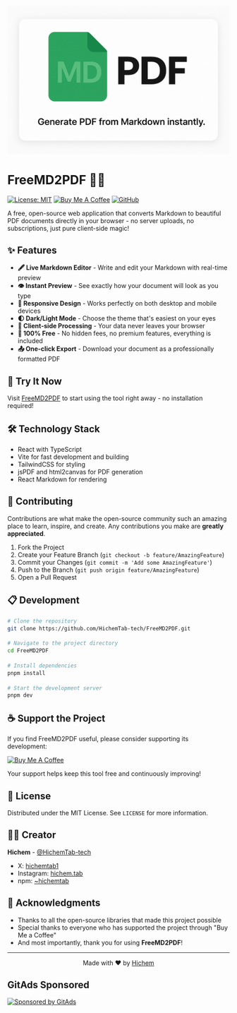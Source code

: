 <!--suppress HtmlDeprecatedAttribute -->
<p align="center">
  <img src="https://raw.githubusercontent.com/HichemTab-tech/FreeMD2PDF/master/public/cover.png" alt="cover image"/>
</p>

# FreeMD2PDF 📄✨

[![License: MIT](https://img.shields.io/badge/License-MIT-blue.svg)](https://opensource.org/licenses/MIT)
[![Buy Me A Coffee](https://img.shields.io/badge/Buy%20Me%20A%20Coffee-Support-orange.svg)](https://www.buymeacoffee.com/HichemTabTech)
[![GitHub](https://img.shields.io/badge/GitHub-HichemTab--tech-green.svg)](https://github.com/HichemTab-tech)

A free, open-source web application that converts Markdown to beautiful PDF documents directly in your browser -
no server uploads, no subscriptions, just pure client-side magic!

## ✨ Features

- **🖋️ Live Markdown Editor** - Write and edit your Markdown with real-time preview
- **👁️ Instant Preview** - See exactly how your document will look as you type
- **📱 Responsive Design** - Works perfectly on both desktop and mobile devices
- **🌓 Dark/Light Mode** - Choose the theme that's easiest on your eyes
- **🔄 Client-side Processing** - Your data never leaves your browser
- **💯 100% Free** - No hidden fees, no premium features, everything is included
- **📤 One-click Export** - Download your document as a professionally formatted PDF

## 🚀 Try It Now

Visit [FreeMD2PDF](https://free-md-2-pdf.vercel.app) to start using the tool right away - no installation required!

## 🛠️ Technology Stack

- React with TypeScript
- Vite for fast development and building
- TailwindCSS for styling
- jsPDF and html2canvas for PDF generation
- React Markdown for rendering

## 🤝 Contributing

Contributions are what make the open-source community such an amazing place to learn, inspire, and create.
Any contributions you make are **greatly appreciated**.

1. Fork the Project
2. Create your Feature Branch (`git checkout -b feature/AmazingFeature`)
3. Commit your Changes (`git commit -m 'Add some AmazingFeature'`)
4. Push to the Branch (`git push origin feature/AmazingFeature`)
5. Open a Pull Request

## 📋 Development

```bash
# Clone the repository
git clone https://github.com/HichemTab-tech/FreeMD2PDF.git

# Navigate to the project directory
cd FreeMD2PDF

# Install dependencies
pnpm install

# Start the development server
pnpm dev
```

## ☕ Support the Project

If you find FreeMD2PDF useful, please consider supporting its development:

[![Buy Me A Coffee](https://img.buymeacoffee.com/button-api/?text=Buy%20me%20a%20coffee&emoji=&slug=HichemTabTech&button_colour=FFDD00&font_colour=000000&font_family=Cookie&outline_colour=000000&coffee_colour=ffffff)](https://www.buymeacoffee.com/HichemTabTech)

Your support helps keep this tool free and continuously improving!

## 📜 License

Distributed under the MIT License. See `LICENSE` for more information.

## 👨‍💻 Creator

**Hichem** - [@HichemTab-tech](https://github.com/HichemTab-tech)

- X: [hichemtab1](https://x.com/hichemtab1)
- Instagram: [hichem.tab](https://instagram.com/hichem.tab)
- npm: [~hichemtab](https://www.npmjs.com/~hichemtab)

## 🙏 Acknowledgments

- Thanks to all the open-source libraries that made this project possible
- Special thanks to everyone who has supported the project through "Buy Me a Coffee"
- And most importantly, thank you for using **FreeMD2PDF**!

---

<!--suppress HtmlDeprecatedAttribute -->
<p align="center">Made with ❤️ by <a href="https://github.com/HichemTab-tech">Hichem</a></p>

<!-- GitAds-Verify: 2M7X7K7AP6BGLHSL2PPPQ5F6M4AAKLP8 -->

## GitAds Sponsored
[![Sponsored by GitAds](https://gitads.dev/v1/ad-serve?source=hichemtab-tech/freemd2pdf@github)](https://gitads.dev/v1/ad-track?source=hichemtab-tech/freemd2pdf@github)



